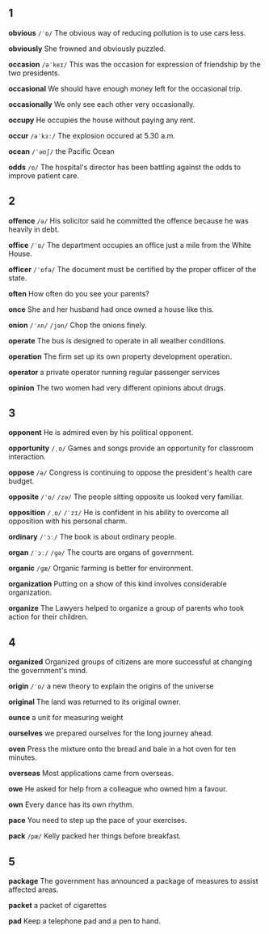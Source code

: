 ## 1
**obvious** 
`/ˈɒ/`
The obvious way of reducing pollution is to use cars less.

**obviously** 
She frowned and obviously puzzled.

**occasion** 
`/əˈkeɪ/`
This was the occasion for expression of friendship by the two presidents.

**occasional** 
We should have enough money left for the occasional trip.

**occasionally** 
We only see each other very occasionally.



**occupy** 
He occupies the house without paying any rent.

**occur** 
`/əˈkɜː/`
The explosion occured at 5.30 a.m.

**ocean** 
`/ˈəʊʃ/`
the Pacific Ocean

**odds** 
`/ɒ/`
The hospital's director has been battling against the odds to improve patient care.

## 2
**offence** 
`/ə/`
His solicitor said he committed the offence because he was heavily in debt.

**office** 
`/ˈɒ/`
The department occupies an office just a mile from the White House.

**officer** 
`/ˈɒfə/`
The document must be certified by the proper officer of the state.

**often** 
How often do you see your parents?

**once** 
She and her husband had once owned a house like this.

**onion** 
`/ˈʌn/` `/jən/`
Chop the onions finely.

**operate** 
The bus is designed to operate in all weather conditions.

**operation** 
The firm set up its own property development operation.

**operator** 
a private operator running regular passenger services

**opinion** 
The two women had very different opinions about drugs.

## 3
**opponent** 
He is admired even by his political opponent.

**opportunity** 
`/ˌɒ/`
Games and songs provide an opportunity for classroom interaction.

**oppose** 
`/ə/`
Congress is continuing to oppose the president's health care budget.

**opposite** 
`/ˈɒ/` `/zə/`
The people sitting opposite us looked very familiar.

**opposition** 
`/ˌɒ/` `/ˈzɪ/`
He is confident in his ability to overcome all opposition with his personal charm.

**ordinary** 
`/ˈɔː/`
The book is about ordinary people.

**organ** 
`/ˈɔː/` `/ɡə/`
The courts are organs of government.

**organic** 
`/ɡæ/`
Organic farming is better for environment.

**organization** 
Putting on a show of this kind involves considerable organization.

**organize** 
The Lawyers helped to organize a group of parents who took action for their children.

## 4
**organized** 
Organized groups of citizens are more successful at changing the government's mind.

**origin** 
`/ˈɒ/`
a new theory to explain the origins of the universe

**original** 
The land was returned to its original owner.

**ounce** 
a unit for measuring weight

**ourselves** 
we prepared ourselves for the long journey ahead.

**oven** 
Press the mixture onto the bread and bale in a hot oven for ten minutes.

**overseas** 
Most applications came from overseas.

**owe** 
He asked for help from a colleague who owned him a favour.

**own** 
Every dance has its own rhythm.

**pace** 
You need to step up the pace of your exercises.

**pack** 
`/pæ/`
Kelly packed her things before breakfast.

## 5
**package** 
The government has announced a package of measures to assist affected areas.

**packet** 
a packet of cigarettes

**pad** 
Keep a telephone pad and a pen to hand.